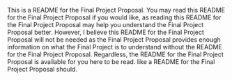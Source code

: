 This is a README for the Final Project Proposal. You may read this README for the Final Project Proposal if you would like, as reading this README for the Final Project Proposal may help you understand the Final Project Proposal better. However, I believe this README for the Final Project Proposal will not be needed as the Final Project Proposal provides enough information on what the Final Project is to understand without the README for the Final Project Proposal. Regardless, the README for the Final Project Proposal is available for you here to be read. like a README for the Final Project Proposal should.